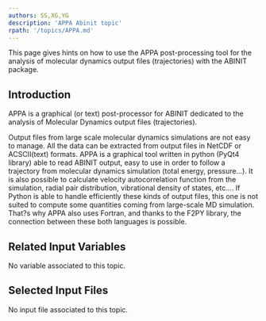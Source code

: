 ```yaml
---
authors: SS,XG,YG
description: 'APPA Abinit topic'
rpath: '/topics/APPA.md'
---
```

<!--
This file is automatically generated by mksite.py. All changes will be lost.
Change the input yaml files or the python code
-->

This page gives hints on how to use the APPA post-processing tool for the analysis of molecular dynamics
output files (trajectories) with the ABINIT package.

## Introduction

APPA is a graphical (or text) post-processor for ABINIT dedicated to the
analysis of Molecular Dynamics output files (trajectories).

Output files from large scale molecular dynamics simulations are not easy to
manage. All the data can be extracted from output files in NetCDF or
ACSCII(text) formats. APPA is a graphical tool written in python (PyQt4
library) able to read ABINIT output, easy to use in order to follow a
trajectory from molecular dynamics simulation (total energy, pressure...). It
is also possible to calculate velocity autocorrelation function from the
simulation, radial pair distribution, vibrational density of states, etc....
If Python is able to handle efficiently these kinds of output files, this one
is not suited to compute some quantities coming from large-scale MD
simulation. That?s why APPA also uses Fortran, and thanks to the F2PY library,
the connection between these both languages is possible.



## Related Input Variables

No variable associated to this topic.

## Selected Input Files

No input file associated to this topic.


